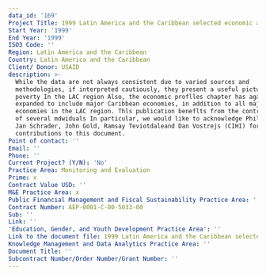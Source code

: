 ```yaml
---
data_id: '169'
Project Title: 1999 Latin America and the Caribbean selected economic and social data
Start Year: '1999'
End Year: '1999'
ISO3 Code: ''
Region: Latin America and the Caribbean
Country: Latin America and the Caribbean
Client/ Donor: USAID
description: >-
  While the data are not always consistent due to varied sources and
  methodologies, if interpreted cautiously, they present a useful picture of
  poverty In the LAC region Also, the economic proflles chapter has again been
  expanded to include major Caribbean economies, in addition to all major
  economies in the LAC region. Thls publication beneflts from the contributions
  of several mdwiduals In particular, we would like to acknowledge Phil Church,
  Jan Schrader, John Gold, Ramsay Teviotdaleand Dan Vostrejs (CIHI) for their
  contributions to this document.
Point of contact: ''
Email: ''
Phone: ''
Current Project? (Y/N): 'No'
Practice Area: Monitoring and Evaluation
Prime: x
Contract Value USD: ''
M&E Practice Area: x
Public Financial Management and Fiscal Sustainability Practice Area: ''
Contract Number: AEP-0001-C-00-5033-00
Sub: ''
Link: ''
'Education, Gender, and Youth Development Practice Area': ''
Link to the document file: 1999 Latin America and the Caribbean selected economic and social data
Knowledge Management and Data Analytics Practice Area: ''
Document Title: ''
Subcontract Number/Order Number/Grant Number: ''
---
```

